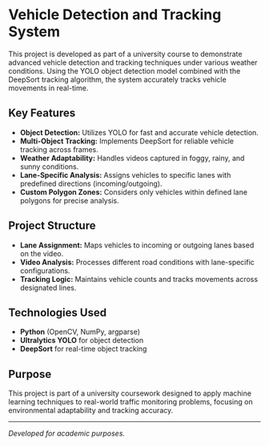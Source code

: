 # Vehicle Detection and Tracking System

This project is developed as part of a university course to demonstrate advanced vehicle detection and tracking techniques under various weather conditions. Using the YOLO object detection model combined with the DeepSort tracking algorithm, the system accurately tracks vehicle movements in real-time.

## **Key Features**
- **Object Detection:** Utilizes YOLO for fast and accurate vehicle detection.
- **Multi-Object Tracking:** Implements DeepSort for reliable vehicle tracking across frames.
- **Weather Adaptability:** Handles videos captured in foggy, rainy, and sunny conditions.
- **Lane-Specific Analysis:** Assigns vehicles to specific lanes with predefined directions (incoming/outgoing).
- **Custom Polygon Zones:** Considers only vehicles within defined lane polygons for precise analysis.

## **Project Structure**
- **Lane Assignment:** Maps vehicles to incoming or outgoing lanes based on the video.
- **Video Analysis:** Processes different road conditions with lane-specific configurations.
- **Tracking Logic:** Maintains vehicle counts and tracks movements across designated lines.

## **Technologies Used**
- **Python** (OpenCV, NumPy, argparse)
- **Ultralytics YOLO** for object detection
- **DeepSort** for real-time object tracking

## **Purpose**
This project is part of a university coursework designed to apply machine learning techniques to real-world traffic monitoring problems, focusing on environmental adaptability and tracking accuracy.

---

*Developed for academic purposes.*

